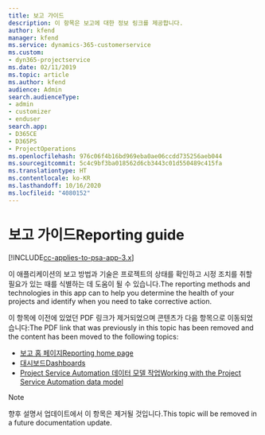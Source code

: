 ```yaml
---
title: 보고 가이드
description: 이 항목은 보고에 대한 정보 링크를 제공합니다.
author: kfend
manager: kfend
ms.service: dynamics-365-customerservice
ms.custom:
- dyn365-projectservice
ms.date: 02/11/2019
ms.topic: article
ms.author: kfend
audience: Admin
search.audienceType:
- admin
- customizer
- enduser
search.app:
- D365CE
- D365PS
- ProjectOperations
ms.openlocfilehash: 976c06f4b16bd969eba0ae06ccdd735256aeb044
ms.sourcegitcommit: 5c4c9bf3ba018562d6cb3443c01d550489c415fa
ms.translationtype: HT
ms.contentlocale: ko-KR
ms.lasthandoff: 10/16/2020
ms.locfileid: "4080152"
---
```

# <a name="reporting-guide"></a><span data-ttu-id="d3135-103">보고 가이드</span><span class="sxs-lookup"><span data-stu-id="d3135-103">Reporting guide</span></span>

[!INCLUDE[cc-applies-to-psa-app-3.x](../../includes/cc-applies-to-psa-app-3x.md)]

<span data-ttu-id="d3135-104">이 애플리케이션의 보고 방법과 기술은 프로젝트의 상태를 확인하고 시정 조치를 취할 필요가 있는 때를 식별하는 데 도움이 될 수 있습니다.</span><span class="sxs-lookup"><span data-stu-id="d3135-104">The reporting methods and technologies in this app can to help you determine the health of your projects and identify when you need to take corrective action.</span></span> 

<span data-ttu-id="d3135-105">이 항목에 이전에 있었던 PDF 링크가 제거되었으며 콘텐츠가 다음 항목으로 이동되었습니다:</span><span class="sxs-lookup"><span data-stu-id="d3135-105">The PDF link that was previously in this topic has been removed and the content has been moved to the following topics:</span></span>

- [<span data-ttu-id="d3135-106">보고 홈 페이지</span><span class="sxs-lookup"><span data-stu-id="d3135-106">Reporting home page</span></span>](../reports-reporting-dynamics-365-project-service.md)
- [<span data-ttu-id="d3135-107">대시보드</span><span class="sxs-lookup"><span data-stu-id="d3135-107">Dashboards</span></span>](../reports-dashboards.md)
- [<span data-ttu-id="d3135-108">Project Service Automation 데이터 모델 작업</span><span class="sxs-lookup"><span data-stu-id="d3135-108">Working with the Project Service Automation data model</span></span>](../reports-working-project-service-data-model.md)

> [!NOTE]
> <span data-ttu-id="d3135-109">향후 설명서 업데이트에서 이 항목은 제거될 것입니다.</span><span class="sxs-lookup"><span data-stu-id="d3135-109">This topic will be removed in a future documentation update.</span></span> 
